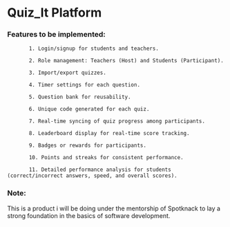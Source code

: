 # Quiz_It Platform
### Features to be implemented:
 
           1. Login/signup for students and teachers.

           2. Role management: Teachers (Host) and Students (Participant).

           3. Import/export quizzes.

           4. Timer settings for each question.

           5. Question bank for reusability.

           6. Unique code generated for each quiz.

           7. Real-time syncing of quiz progress among participants.
 
           8. Leaderboard display for real-time score tracking.   

           9. Badges or rewards for participants.

           10. Points and streaks for consistent performance.

           11. Detailed performance analysis for students (correct/incorrect answers, speed, and overall scores).
### Note:
This is a product i will be doing under the mentorship of Spotknack to lay a strong foundation in the basics of software development.
